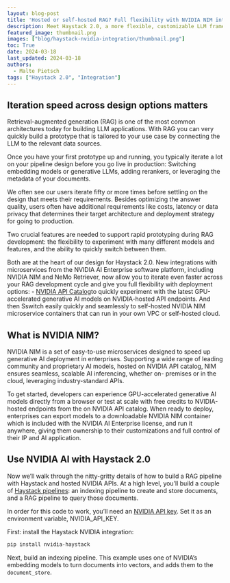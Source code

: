 ```yaml
---
layout: blog-post
title: 'Hosted or self-hosted RAG? Full flexibility with NVIDIA NIM integration in Haystack 2.0'
description: Meet Haystack 2.0, a more flexible, customizable LLM framework
featured_image: thumbnail.png
images: ["blog/haystack-nvidia-integration/thumbnail.png"]
toc: True
date: 2024-03-18
last_updated: 2024-03-18
authors:
  - Malte Pietsch
tags: ["Haystack 2.0", "Integration"]
---
```


## Iteration speed across design options matters

Retrieval-augmented generation (RAG) is one of the most common architectures today for
building LLM applications. With RAG you can very quickly build a prototype that is tailored to
your use case by connecting the LLM to the relevant data sources.

Once you have your first prototype up and running, you typically iterate a lot on your pipeline
design before you go live in production: Switching embedding models or generative LLMs,
adding rerankers, or leveraging the metadata of your documents. 

We often see our users iterate
fifty or more times before settling on the design that meets their requirements. Besides
optimizing the answer quality, users often have additional requirements like costs, latency or
data privacy that determines their target architecture and deployment strategy for going to
production.

Two crucial features are needed to support rapid prototyping during RAG development: the
flexibility to experiment with many different models and features, and the ability to quickly switch
between them.

Both are at the heart of our design for Haystack 2.0. New integrations with microservices from the NVIDIA AI Enterprise software platform, including NVIDIA
NIM and NeMo Retriever, now allow you to iterate even faster across your RAG development
cycle and give you full flexibility with deployment options: - [NVIDIA API Catalog](https://ai.nvidia.com)to quickly
experiment with the latest GPU-accelerated generative AI models on NVIDIA-hosted API
endpoints. And then Sswitch easily quickly and seamlessly to self-hosted NVIDIA NIM
microservice containers that can run in your own VPC or self-hosted cloud.

## What is NVIDIA NIM?

NVIDIA NIM is a set of easy-to-use microservices designed to speed up generative AI
deployment in enterprises. Supporting a wide range of leading community and proprietary AI
models, hosted on NVIDIA API catalog, NIM
ensures seamless, scalable AI inferencing, whether on- premises or in the cloud, leveraging
industry-standard APIs.

To get started, developers can experience GPU-accelerated generative AI models directly from
a browser or test at scale with free credits to NVIDIA-hosted endpoints from the on NVIDIA
API catalog. When ready to deploy, enterprises can export models to a downloadable NVIDIA
NIM container which is included with the NVIDIA AI Enterprise license, and run it anywhere,
giving them ownership to their customizations and full control of their IP and AI application.

## Use NVIDIA AI with Haystack 2.0

Now we’ll walk through the nitty-gritty details of how to build a RAG pipeline with Haystack and
hosted NVIDIA APIs. At a high level, you’ll build a couple of [Haystack pipelines](https://docs.haystack.deepset.ai/docs/pipelines): an indexing
pipeline to create and store documents, and a RAG pipeline to query those documents.

In order for this code to work, you’ll need an [NVIDIA API key](https://org.ngc.nvidia.com/setup). Set it as an environment variable,
NVIDIA_API_KEY.

First: install the Haystack NVIDIA integration:

```bash
pip install nvidia-haystack
```
Next, build an indexing pipeline. This example uses one of NVIDIA’s embedding models to turn
documents into vectors, and adds them to the `document_store`.

```python

```